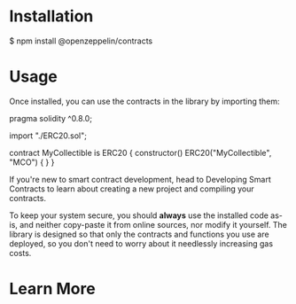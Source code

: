 # Installation
$ npm install @openzeppelin/contracts

# Usage
Once installed, you can use the contracts in the library by importing them:

pragma solidity ^0.8.0;

import "./ERC20.sol";

contract MyCollectible is ERC20 {
    constructor() ERC20("MyCollectible", "MCO") {
    }
}

If you're new to smart contract development, head to Developing Smart Contracts to learn about creating a new project and compiling your contracts.

To keep your system secure, you should <strong>always</strong> use the installed code as-is, and neither copy-paste it from online sources, nor modify it yourself. The library is designed so that only the contracts and functions you use are deployed, so you don't need to worry about it needlessly increasing gas costs.

# Learn More
